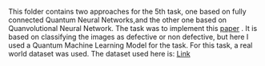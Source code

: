 This folder contains two approaches for the 5th task, one based on fully connected Quantum Neural Networks,and the other one based on Quanvolutional Neural Network.
The task was to implement this [paper](https://www.sciencedirect.com/science/article/abs/pii/S1526612519302245) . It is based on classifying the images as defective or non defective, but here I used a Quantum Machine Learning Model for the task. For this task, a real world dataset was used.
The dataset used here is: [Link](https://www.kaggle.com/datasets/danielbacioiu/tig-aluminium-5083?resource=download)


